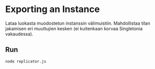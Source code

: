 # Exporting an Instance

Lataa luokasta muodostetun instanssin välimuistiin. Mahdollistaa tilan jakamisen
eri muuttujien kesken (ei kuitenkaan korvaa Singletonia vakaudessa).

## Run
```bash
node replicator.js
```
